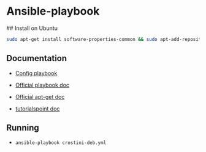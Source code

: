 # Ansible-playbook


## Install on Ubuntu

```bash
sudo apt-get install software-properties-common && sudo apt-add-repository ppa:ansible/ansible && sudo apt-get update && sudo apt-get install ansible
```

## Documentation

* [Config playbook](https://www.linode.com/docs/applications/configuration-management/learn-how-to-install-ansible-and-run-playbooks/#ansible-configuration-via-playbooks)

* [Official playbook doc](https://docs.ansible.com/ansible/latest/user_guide/playbooks.html)

* [Official apt-get doc](https://docs.ansible.com/ansible/latest/modules/apt_module.html)

* [tutorialspoint doc](https://www.tutorialspoint.com/ansible/ansible_playbooks.htm)


## Running

* ```ansible-playbook crostini-deb.yml```

